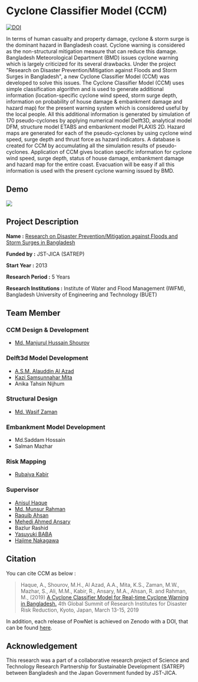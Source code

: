 # Cyclone Classifier Model (CCM)
[![DOI](https://zenodo.org/badge/263951347.svg)](https://zenodo.org/badge/latestdoi/263951347)

In terms of human casualty and property damage, cyclone & storm surge is the dominant hazard in Bangladesh coast. Cyclone warning is considered as the non-structural mitigation measure that can reduce this damage. Bangladesh Meteorological Department (BMD) issues cyclone warning which is largely criticized for its several drawbacks. Under the project "Research on Disaster Prevention/Mitigation against Floods and Storm Surges in Bangladesh", a new Cyclone Classifier Model (CCM) was developed to solve this issues. The Cyclone Classifier Model (CCM) uses simple classification algorithm and is used to generate additional information (location-specific cyclone wind speed, storm surge depth, information on probability of house damage & embankment damage and hazard map) for the present warning system which is considered useful by the local people. All this additional information is generated by simulation of 170 pseudo-cyclones by applying numerical model Delft3D, analytical model DFM, structure model ETABS and embankment model PLAXIS 2D. Hazard maps are generated for each of the pseudo-cyclones by using cyclone wind speed, surge depth and thrust force as hazard indicators. A database is created for CCM by accumulating all the simulation results of pseudo-cyclones. Application of CCM gives location specific information for cyclone wind speed, surge depth, status of house damage, embankment damage and hazard map for the entire coast. Evacuation will be easy if all this information is used with the present cyclone warning issued by BMD.

## Demo

![](./docs/figs/CCM.gif)

## Project Description
**Name :** [Research on Disaster Prevention/Mitigation against Floods and Storm Surges in Bangladesh](https://www.jst.go.jp/global/english/kadai/h2507_bangladesh.html)

**Funded by :** JST-JICA (SATREP)

**Start Year :** 2013

**Research Period :** 5 Years

**Research Institutions :** Institute of Water and Flood Management (IWFM), Bangladesh University of Engineering and Technology (BUET)

## Team Member

### CCM Design & Development
- [Md. Manjurul Hussain Shourov](https://www.researchgate.net/profile/Md_Manjurul_Shourov)

### Delft3d Model Development
- [A.S.M. Alauddin Al Azad](https://alauddinazad.wordpress.com/)
- [Kazi Samsunnahar Mita](https://kazimita.wordpress.com/)
- Anika Tahsin Nijhum

### Structural Design
- [Md. Wasif Zaman](https://www.researchgate.net/profile/Md_Zaman11)

### Embankment Model Development
- Md.Saddam Hossain
- Salman Mazhar

### Risk Mapping
- [Rubaiya Kabir](https://www.researchgate.net/profile/Rubaiya_Kabir)

### Supervisor
- [Anisul Haque](https://iwfm.buet.ac.bd/site/faculty/anisul-haque)
- [Md. Munsur Rahman](https://iwfm.buet.ac.bd/site/faculty/md-munsur-rahman)
- [Raquib Ahsan](https://jidpus.buet.ac.bd/personnel/faculty_details/Dr.-Raquib-Ahsan)
- [Mehedi Ahmed Ansary](https://ce.buet.ac.bd/profile-of-mehedi-ahmed-ansary/)
- Bazlur Rashid
- [Yasuyuki BABA](researchgate.net/profile/Yasuyuki_Baba)
- [Hajime Nakagawa](https://www.researchgate.net/profile/Hajime_Nakagawa)

## Citation
You can cite CCM as below :
> Haque, A., Shourov, M.H., Al Azad, A.A., Mita, K.S., Zaman, M.W., Mazhar, S., Ali, M.M., Kabir, R., Ansary, M.A., Ahsan, R. and Rahman, M., (2019) [A Cyclone Classifier Model for Real-time Cyclone Warning in Bangladesh.](http://gadri.net/4gsridrr/4thGlobalSummit_presentations/19gadri4105.pdf) 4th Global Summit of Research Institutes for Disaster Risk Reduction, Kyoto, Japan, March 13-15, 2019

In addition, each release of PowNet is achieved on Zenodo with a DOI, that can be found [here](https://zenodo.org/badge/latestdoi/263951347).

## Acknowledgement
This research was a part of a collaborative research project of Science and Technology Research Partnership for Sustainable Development (SATREP) between Bangladesh and the Japan Government funded by JST-JICA.